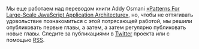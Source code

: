 Мы еще работаем над переводом книги Addy Osmani [«Patterns For Large-Scale JavaScript Application Architecture»][1],
но, чтобы не оттягивать удовольствие познакомиться с этой потрясающей работой, мы
решили опубликовать первые главы, а затем, а затем регулярно публиковать новые
главы. Следите за публикациями в [Twitter][2] проекта или с помощью [RSS][2].

[1]: http://addyosmani.com/largescalejavascript/
[2]: https://twitter.com/LargeJS
[3]: /atom.xml